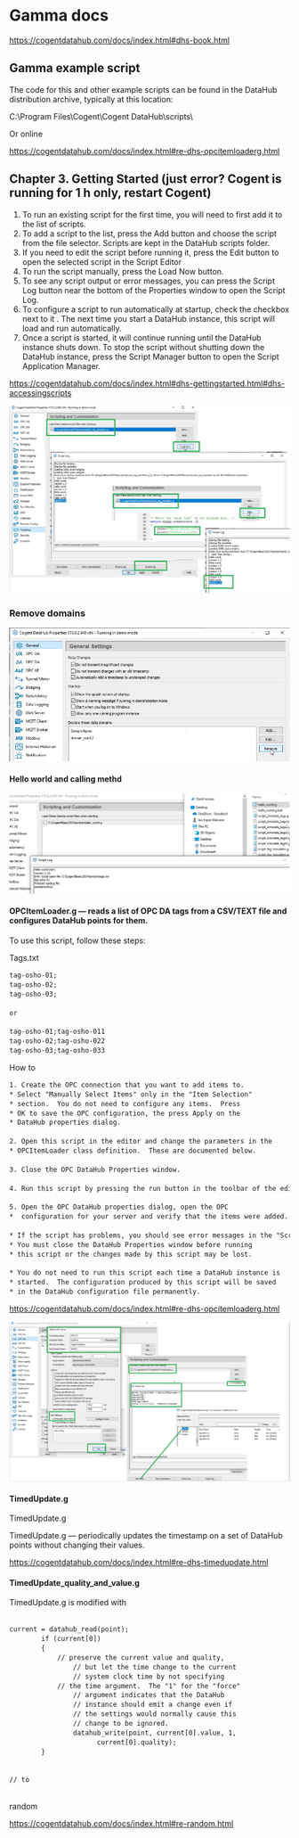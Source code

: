 # Gamma docs

https://cogentdatahub.com/docs/index.html#dhs-book.html

## Gamma example script

The code for this and other example scripts can be found in the DataHub distribution archive, typically at this location:

C:\Program Files\Cogent\Cogent DataHub\scripts\

Or online

https://cogentdatahub.com/docs/index.html#re-dhs-opcitemloaderg.html


## Chapter 3. Getting Started (just error? Cogent is running for 1 h only, restart Cogent)


1. To run an existing script for the first time, you will need to first add it to the list of scripts.
2. To add a script to the list, press the Add button and choose the script from the file selector. 
    Scripts are kept in the DataHub scripts folder.
3. If you need to edit the script before running it, press the Edit button to open the selected script in the Script Editor
4. To run the script manually, press the Load Now button.
5. To see any script output or error messages, you can press the Script Log button near the bottom of the Properties window to open the Script Log.
6. To configure a script to run automatically at startup, check the checkbox next to it . The next time you start a DataHub instance, this script will load and run automatically.
7. Once a script is started, it will continue running until the DataHub instance shuts down. To stop the script without shutting down the DataHub instance, press the Script Manager button to open the Script Application Manager.


https://cogentdatahub.com/docs/index.html#dhs-gettingstarted.html#dhs-accessingscripts


![Test edit and run](https://github.com/spawnmarvel/quickguides/blob/main/cogent-gamma/images/test_edit_run.jpg)


### Remove domains


![Remove domains](https://github.com/spawnmarvel/quickguides/blob/main/cogent-gamma/images/remove_domains.jpg)

#### Hello world and calling methd


![Hello world](https://github.com/spawnmarvel/quickguides/blob/main/cogent-gamma/images/hello_world.jpg)

#### OPCItemLoader.g — reads a list of OPC DA tags from a CSV/TEXT file and configures DataHub points for them.

To use this script, follow these steps:

Tags.txt

```txt
tag-osho-01;
tag-osho-02;
tag-osho-03;

or

tag-osho-01;tag-osho-011
tag-osho-02;tag-osho-022
tag-osho-03;tag-osho-033


```

How to
```txt
1. Create the OPC connection that you want to add items to.
* Select "Manually Select Items" only in the "Item Selection"
* section.  You do not need to configure any items.  Press
* OK to save the OPC configuration, the press Apply on the
* DataHub properties dialog.

2. Open this script in the editor and change the parameters in the
* OPCItemLoader class definition.  These are documented below.

3. Close the OPC DataHub Properties window.

4. Run this script by pressing the run button in the toolbar of the editor (the right-facing blue arrow).

5. Open the OPC DataHub properties dialog, open the OPC
*  configuration for your server and verify that the items were added.
 
* If the script has problems, you should see error messages in the "Script Log" window.
* You must close the DataHub Properties window before running
* this script or the changes made by this script may be lost.
 
* You do not need to run this script each time a DataHub instance is
* started.  The configuration produced by this script will be saved
* in the DataHub configuration file permanently.

```

https://cogentdatahub.com/docs/index.html#re-dhs-opcitemloaderg.html

![Tags added](https://github.com/spawnmarvel/quickguides/blob/main/cogent-gamma/images/tags_added.jpg)


#### TimedUpdate.g

TimedUpdate.g

TimedUpdate.g — periodically updates the timestamp on a set of DataHub points without changing their values.


https://cogentdatahub.com/docs/index.html#re-dhs-timedupdate.html



#### TimedUpdate_quality_and_value.g

TimedUpdate.g is modified with

```txt

current = datahub_read(point);
		if (current[0])
		{
			// preserve the current value and quality,
		        // but let the time change to the current
		        // system clock time by not specifying 
			// the time argument.  The "1" for the "force"
		        // argument indicates that the DataHub 
		        // instance should emit a change even if 
		        // the settings would normally cause this 
		        // change to be ignored.
				datahub_write(point, current[0].value, 1,
				      current[0].quality);
		}


// to



```

random

https://cogentdatahub.com/docs/index.html#re-random.html






